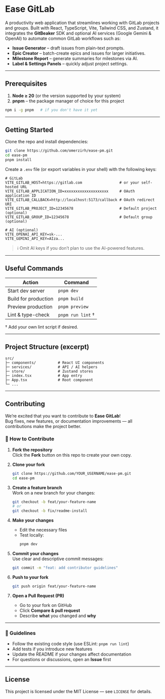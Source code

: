 # Ease GitLab

A productivity web application that streamlines working with GitLab projects and groups. Built with React, TypeScript, Vite, Tailwind CSS, and Zustand, it integrates the **GitBeaker** SDK and optional AI services (Google Gemini & OpenAI) to automate common GitLab workflows such as:

- **Issue Generator** – draft issues from plain-text prompts.
- **Epic Creator** – batch-create epics and issues for larger initiatives.
- **Milestone Report** – generate summaries for milestones via AI.
- **Label & Settings Panels** – quickly adjust project settings.

---

## Prerequisites

1. **Node ≥ 20** (or the version supported by your system)
2. **pnpm** – the package manager of choice for this project

```bash
npm i -g pnpm   # if you don't have it yet
```

---

## Getting Started

Clone the repo and install dependencies:

```bash
git clone https://github.com/omerzirh/ease-pm.git
cd ease-pm
pnpm install
```

Create a `.env` file (or export variables in your shell) with the following keys:

```env
# GitLab
VITE_GITLAB_HOST=https://gitlab.com                 # or your self-hosted URL
VITE_GITLAB_APPLICATION_ID=xxxxxxxxxxxxxxxxxxxx     # OAuth application ID
VITE_GITLAB_CALLBACK=http://localhost:5173/callback # OAuth redirect URI
VITE_GITLAB_PROJECT_ID=12345678                     # Default project (optional)
VITE_GITLAB_GROUP_ID=12345678                       # Default group   (optional)

# AI (optional)
VITE_OPENAI_API_KEY=sk-...
VITE_GEMINI_API_KEY=AIza...
```

> ℹ️ Omit AI keys if you don’t plan to use the AI-powered features.

---

## Useful Commands

| Action               | Command           |
| -------------------- | ----------------- |
| Start dev server     | `pnpm dev`        |
| Build for production | `pnpm build`      |
| Preview production   | `pnpm preview`    |
| Lint & type-check    | `pnpm run lint` † |

† Add your own lint script if desired.

---

## Project Structure (excerpt)

```
src/
├─ components/          # React UI components
├─ services/            # API / AI helpers
├─ store/               # Zustand stores
├─ index.tsx            # App entry
├─ App.tsx              # Root component
└─ ...
```

---

## Contributing

We’re excited that you want to contribute to **Ease GitLab**!  
Bug fixes, new features, or documentation improvements — all contributions make the project better.  

### 🚀 How to Contribute
1. **Fork the repository**  
   Click the **Fork** button on this repo to create your own copy.

2. **Clone your fork**  
   ```bash
   git clone https://github.com/YOUR_USERNAME/ease-pm.git
   cd ease-pm
   ```

3. **Create a feature branch**  
   Work on a new branch for your changes:
   ```bash
   git checkout -b feat/your-feature-name
   # or
   git checkout -b fix/readme-install
   ```

4. **Make your changes**  
   - Edit the necessary files  
   - Test locally:  
     ```bash
     pnpm dev
     ```

5. **Commit your changes**  
   Use clear and descriptive commit messages:
   ```bash
   git commit -m "feat: add contributor guidelines"
   ```

6. **Push to your fork**  
   ```bash
   git push origin feat/your-feature-name
   ```

7. **Open a Pull Request (PR)**  
   - Go to your fork on GitHub  
   - Click **Compare & pull request**  
   - Describe **what** you changed and **why**  

---

### 📌 Guidelines
- Follow the existing code style (use ESLint: `pnpm run lint`)  
- Add tests if you introduce new features  
- Update the README if your changes affect documentation  
- For questions or discussions, open an **Issue** first  


---

## License

This project is licensed under the MIT License — see `LICENSE` for details.
